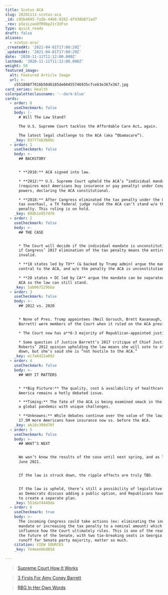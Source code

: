 ```yaml
---
title: Scotus ACA
slug: 20201111-scotus-aca
_id: c95b4845-7a3b-44b6-9282-df438b871ad7
_rev: p5oiLzuoOfR9bp21r2UFsn
type: quick_reads
draft: false
aliases:
  - scotus-aca/
_createdAt: '2021-04-01T17:08:29Z'
_updatedAt: '2021-04-01T17:08:29Z'
date: '2020-11-11T11:12:00.000Z'
lastmod: '2020-11-11T11:12:00.000Z'
weight: 50
featured_image:
  alt: Featured Article Image
  url: >-
    c551898f7016b50d6185de60455746935cfceb3e367x367.jpg
card_series: Health
colorpaletteclassname: '--dark-blue'
cards:
  - order: 0
    useCheckmark: false
    body: |-
      # Will The Law Stand?

      The U.S. Supreme Court tackles the Affordable Care Act… again.

      The latest legal challenge to the ACA (aka “Obamacare”).
    _key: 03777eb3b06c
  - order: 1
    useCheckmark: false
    body: >-
      ## BACKSTORY


      * **2010:** ACA signed into law.

      * **2012:** U.S. Supreme Court upheld the ACA’s “individual mandate”
      (requires most Americans buy insurance or pay penalty) under Congress’ tax
      powers, declaring the ACA constitutional.

      * **2018:** After Congress eliminated the tax penalty under the GOP’s 2017
      tax overhaul, a TX federal judge ruled the ACA can’t stand w/o the tax
      penalty. This ruling is on hold.
    _key: 89db1e957df6
  - order: 2
    useCheckmark: false
    body: >-
      ## THE CASE


      * The Court will decide if the individual mandate is unconstitutional and
      if Congress’ 2017 elimination of the tax penalty means the entire ACA is
      invalid.

      * **18 states led by TX** (& backed by Trump admin) argue the mandate is
      central to the ACA, and w/o the penalty the ACA is unconstitutional.

      * **20 states + DC led by CA** argue the mandate can be separated from the
      ACA so the law can still stand.
    _key: 5ab067529bba
  - order: 3
    useCheckmark: false
    body: >-
      ## 2012 vs. 2020


      * None of Pres. Trump appointees (Neil Gorsuch, Brett Kavanaugh, Amy Coney
      Barrett) were members of the Court when it ruled on the ACA previously.

      * The Court now has a**6-3 majority of Republican-appointed justices**.

      * Some question if Justice Barrett’s 2017 critique of Chief Justice John
      Roberts’ 2012 opinion upholding the law means she will vote to strike it
      down, but she’s said she is “not hostile to the ACA.”
    _key: ec7a6d21a682
  - order: 4
    useCheckmark: false
    body: >-
      ## WHY IT MATTERS


      * **Big Picture:** The quality, cost & availability of healthcare in
      America remains a hotly debated issue.

      * **Timing:** The fate of the ACA is being examined smack in the middle of
      a global pandemic with unique challenges.

      * **Unknowns:** While debates continue over the value of the law, roughly
      17.5M more Americans have insurance now vs. before the ACA.
    _key: ab10c399d70f
  - order: 5
    useCheckmark: false
    body: >-
      ## WHAT’S NEXT


      We won’t know the results of the case until next spring, and as late as
      June 2021.


      If the law is struck down, the ripple effects are truly TBD.


      If the law is upheld, there’s still a possibility of legislative changes
      as Democrats discuss adding a public option, and Republicans have promised
      to create a separate plan.
    _key: 551daf4449da
  - order: 6
    useCheckmark: true
    body: >-
      The incoming Congress could take actions (ex: eliminating the individual
      mandate or increasing the tax penalty to a nominal amount) which would
      influence how the Court ultimately rules. This is one of the reasons why
      the future of the Senate, with two tie-breaking seats in Georgia in a
      runoff for Senate party majority, matter so much.
    citation: VIEW SOURCES
    _key: 7e4eeebbd85d

---
```

> [Supreme Court How It Works](https://smarthernews.com/supreme-court-how-it-works/)





> [3 Firsts For Amy Coney Barrett](https://smarthernews.com/3-firsts-for-justice-barrett/)





> [RBG In Her Own Words](https://smarthernews.com/rbg-in-her-own-words/)